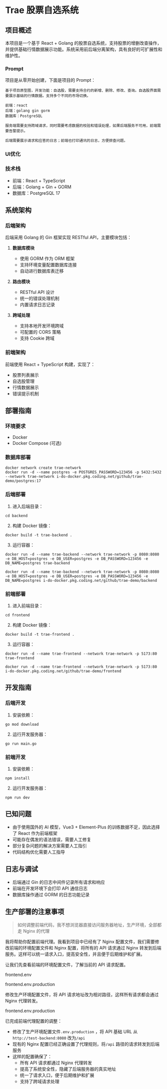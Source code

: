 # Trae 股票自选系统

## 项目概述

本项目是一个基于 React + Golang 的股票自选系统，支持股票的增删改查操作，并提供基础行情数据展示功能。系统采用前后端分离架构，具有良好的可扩展性和维护性。

### Prompt

项目是从零开始创建，下面是项目的 Prompt：

```shell
基于项目原型图，开发功能：自选股，需要支持合约的新增、删除、修改、查询。自选股界面需要展示基础的行情数据。支持多个不同的市场切换。

前端：react
后端：golang gin gorm
数据库：PostgreSQL

服务端需要支持跨域请求，同时需要考虑数据的校验和错误处理，如果后端服务不可用，前端需要告警提示。

后端需要展示请求和应答的日志；前端也打印通讯的日志，方便排查问题。
```

### UI优化



### 技术栈

- 前端：React + TypeScript
- 后端：Golang + Gin + GORM
- 数据库：PostgreSQL 17

## 系统架构

### 后端架构

后端采用 Golang 的 Gin 框架实现 RESTful API，主要模块包括：

1. **数据库模块**
   - 使用 GORM 作为 ORM 框架
   - 支持环境变量配置数据库连接
   - 自动进行数据库表迁移

2. **路由模块**
   - RESTful API 设计
   - 统一的错误处理机制
   - 内置请求日志记录

3. **跨域处理**
   - 支持本地开发环境跨域
   - 可配置的 CORS 策略
   - 支持 Cookie 跨域

### 前端架构

前端使用 React + TypeScript 构建，实现了：

- 股票列表展示
- 自选股管理
- 行情数据展示
- 错误提示机制

## 部署指南

### 环境要求

- Docker
- Docker Compose (可选)

### 数据库部署

```shell
docker network create trae-network
docker run -d --name postgres -e POSTGRES_PASSWORD=123456 -p 5432:5432 --network trae-network i-do-docker.pkg.coding.net/github/trae-demo/postgres:17
```

### 后端部署

1. 进入后端目录：

```shell
cd backend
```

2. 构建 Docker 镜像：

```shell
docker build -t trae-backend .
```

3. 运行容器：

```shell
docker run -d --name trae-backend --network trae-network -p 8080:8080 -e DB_HOST=postgres -e DB_USER=postgres -e DB_PASSWORD=123456 -e DB_NAME=postgres trae-backend
```

```shell
docker run -d --name trae-backend --network trae-network -p 8080:8080 -e DB_HOST=postgres -e DB_USER=postgres -e DB_PASSWORD=123456 -e DB_NAME=postgres i-do-docker.pkg.coding.net/github/trae-demo/backend
```

### 前端部署

1. 进入前端目录：

```shell
cd frontend
```

2. 构建 Docker 镜像：

```shell
docker build -t trae-frontend .
```

3. 运行容器：

```shell
docker run -d --name trae-frontend --network trae-network -p 5173:80 trae-frontend
```

```shell
docker run -d --name trae-frontend --network trae-network -p 5173:80 i-do-docker.pkg.coding.net/github/trae-demo/frontend
```

## 开发指南

### 后端开发

1. 安装依赖：

```shell
go mod download
```

2. 运行开发服务器：

```shell
go run main.go
```

### 前端开发

1. 安装依赖：

```shell
npm install
```

2. 运行开发服务器：

```shell
npm run dev
```

## 已知问题

* 由于使用国外的 AI 模型，Vue3 + Element-Plus 的训练数据不足，因此选择了 React 作为前端框架
* 可能存在偶发的语法错误，需要人工修复
* 部分复杂问题的解决方案需要人工指引
* 代码结构优化需要人工指导

## 日志与调试

- 后端通过 Gin 的日志中间件记录所有请求和响应
- 前端在开发环境下会打印 API 通信日志
- 数据库操作通过 GORM 的日志功能记录

## 生产部署的注意事项

> 如何调整前端代码，我不想浏览器直接访问服务器地址，生产环境，全部都走 Nginx 的代理

我将帮助你配置前端代理。我看到项目中已经有了 Nginx 配置文件，我们需要修改前端的环境配置文件和 Nginx 配置，将所有的 API 请求通过 Nginx 转发到后端服务。这样可以统一请求入口，提高安全性，并且便于后期维护和扩展。

让我们先查看前端的环境配置文件，了解当前的 API 请求配置。

frontend\.env

frontend\.env.production

修改生产环境配置文件，将 API 请求地址改为相对路径，这样所有请求都会通过 Nginx 代理转发。

frontend\.env.production

已完成前端代理配置的调整：

- 修改了生产环境配置文件`.env.production` ，将 API 基础 URL 从`http://test-backend:8080` 改为`/api`
- 现有的 Nginx 配置已经正确设置了代理规则，将`/api` 路径的请求转发到后端服务
- 这样的配置确保了：
  - 所有 API 请求都通过 Nginx 代理转发
  - 提高了系统安全性，隐藏了后端服务器的真实地址
  - 统一了请求入口，便于后期维护和扩展
  - 支持了跨域请求处理